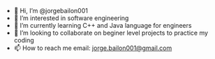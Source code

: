 - 👋 Hi, I’m @jorgebailon001
- 👀 I’m interested in software engineering 
- 🌱 I’m currently learning C++ and Java language for engineers
- 💞️ I’m looking to collaborate on beginer level projects to practice my coding
- 📫 How to reach me email: jorge.bailon001@gmail.com

<!---
jorgebailon001/jorgebailon001 is a ✨ special ✨ repository because its `README.md` (this file) appears on your GitHub profile.
You can click the Preview link to take a look at your changes.
--->
